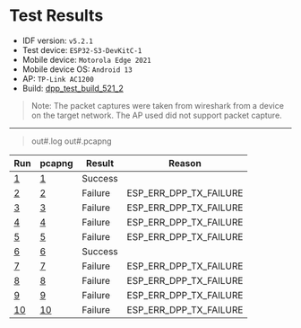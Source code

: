 # Test Results

- IDF version: `v5.2.1`
- Test device: `ESP32-S3-DevKitC-1`
- Mobile device: `Motorola Edge 2021`
- Mobile device OS: `Android 13`
- AP: `TP-Link AC1200`
- Build: [dpp_test_build_521_2](https://github.com/espressif/esp-idf/issues/10615#issuecomment-2348954979)

> Note: The packet captures were taken from wireshark from a device on the target network.
> The AP used did not support packet capture.

----

> out#.log
> out#.pcapng

| Run                | pcapng               | Result  | Reason                 |
| ------------------ | -------------------- | ------- | ---------------------- |
| [1](./out1.log)    | [1](./out1.pcapng)   | Success |                        |
| [2](./out2.log)    | [2](./out2.pcapng)   | Failure | ESP_ERR_DPP_TX_FAILURE |
| [3](./out3.log)    | [3](./out3.pcapng)   | Failure | ESP_ERR_DPP_TX_FAILURE |
| [4](./out4.log)    | [4](./out4.pcapng)   | Failure | ESP_ERR_DPP_TX_FAILURE |
| [5](./out5.log)    | [5](./out5.pcapng)   | Failure | ESP_ERR_DPP_TX_FAILURE |
| [6](./out6.log)    | [6](./out6.pcapng)   | Success |                        |
| [7](./out7.log)    | [7](./out7.pcapng)   | Failure | ESP_ERR_DPP_TX_FAILURE |
| [8](./out8.log)    | [8](./out8.pcapng)   | Failure | ESP_ERR_DPP_TX_FAILURE |
| [9](./out9.log)    | [9](./out9.pcapng)   | Failure | ESP_ERR_DPP_TX_FAILURE |
| [10](./out10.log)  | [10](./out10.pcapng) | Failure | ESP_ERR_DPP_TX_FAILURE |
